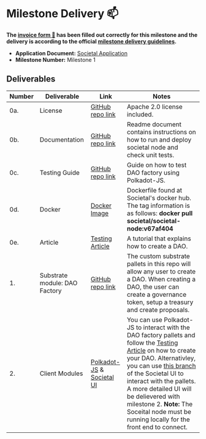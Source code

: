 # Milestone Delivery :mailbox:

**The [invoice form :pencil:](https://docs.google.com/forms/d/e/1FAIpQLSfmNYaoCgrxyhzgoKQ0ynQvnNRoTmgApz9NrMp-hd8mhIiO0A/viewform) has been filled out correctly for this milestone and the delivery is according to the official [milestone delivery guidelines](https://github.com/w3f/Grants-Program/blob/master/docs/milestone-deliverables-guidelines.md).**

- **Application Document:** [Societal Application](https://github.com/w3f/Grants-Program/blob/master/applications/Societal.md)
- **Milestone Number:** Milestone 1

## Deliverables

| Number | Deliverable                   | Link                                                                                                                                                                          | Notes                                                                                                                                                                                                                                                                                                                                                                                                                                                                                                                                 |
| ------ | ----------------------------- | ----------------------------------------------------------------------------------------------------------------------------------------------------------------------------- | ------------------------------------------------------------------------------------------------------------------------------------------------------------------------------------------------------------------------------------------------------------------------------------------------------------------------------------------------------------------------------------------------------------------------------------------------------------------------------------------------------------------------------------- |
| 0a.    | License                       | [GitHub repo link](https://github.com/sctllabs/societal-grant-submission/blob/main/LICENSE)                                                                                   | Apache 2.0 license included.                                                                                                                                                                                                                                                                                                                                                                                                                                                                                                          |
| 0b.    | Documentation                 | [GitHub repo link](https://github.com/sctllabs/societal-grant-submission/blob/main/README.md)                                                                                 | Readme document contains instructions on how to run and deploy societal node and check unit tests.                                                                                                                                                                                                                                                                                                                                                                                                                                    |
| 0c.    | Testing Guide                 | [GitHub repo link](https://github.com/sctllabs/societal-grant-submission/blob/main/docs/TestingGuide.md)                                                                      | Guide on how to test DAO factory using Polkadot-JS.                                                                                                                                                                                                                                                                                                                                                                                                                                                                                   |
| 0d.    | Docker                        | [Docker Image](https://hub.docker.com/layers/societal/societal-node/v67af404/images/sha256-a4de91a608c221c7e025df1311c9eccd9c10b90e4d0e1920dae32bd1097685c3?context=explore)  | Dockerfile found at Societal's docker hub. The tag information is as follows: **docker pull societal/societal-node:v67af404**                                                                                                                                                                                                                                                                                                                                                                                                         |
| 0e.    | Article                       | [Testing Article](https://github.com/sctllabs/societal-grant-submission/blob/main/docs/TestingGuide.md)                                                                       | A tutorial that explains how to create a DAO.                                                                                                                                                                                                                                                                                                                                                                                                                                                                                         |
| 1.     | Substrate module: DAO Factory | [GitHub repo link](https://github.com/sctllabs/societal-grant-submission/tree/main/pallets)                                                                                   | The custom substrate pallets in this repo will allow any user to create a DAO. When creating a DAO, the user can create a governance token, setup a treasury and create proposals.                                                                                                                                                                                                                                                                                                                                                    |
| 2.     | Client Modules                | [Polkadot-JS](https://polkadot.js.org/apps/#/explorer?rpc=ws://localhost:9944) & [Societal UI](https://github.com/sctllabs/societal-front-end/tree/w3f-grant-minor-ui-update) | You can use Polkadot-JS to interact with the DAO factory pallets and follow the [Testing Article](https://github.com/sctllabs/societal-grant-submission/blob/main/docs/TestingGuide.md) on how to create your DAO. Alternativley, you can use [this branch](https://github.com/sctllabs/societal-front-end/tree/w3f-grant-minor-ui-update) of the Societal UI to interact with the pallets. A more detailed UI will be delievered with milestone 2. **Note:** The Soceital node must be running locally for the front end to connect. |
